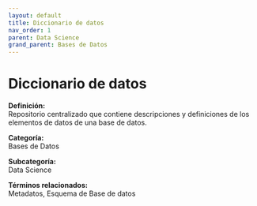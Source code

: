 ```yaml
---
layout: default
title: Diccionario de datos
nav_order: 1
parent: Data Science
grand_parent: Bases de Datos
---
```


# Diccionario de datos

**Definición:**  
Repositorio centralizado que contiene descripciones y definiciones de los elementos de datos de una base de datos.

**Categoría:**  
Bases de Datos  

**Subcategoría:**  
Data Science

**Términos relacionados:**  
Metadatos, Esquema de Base de datos
